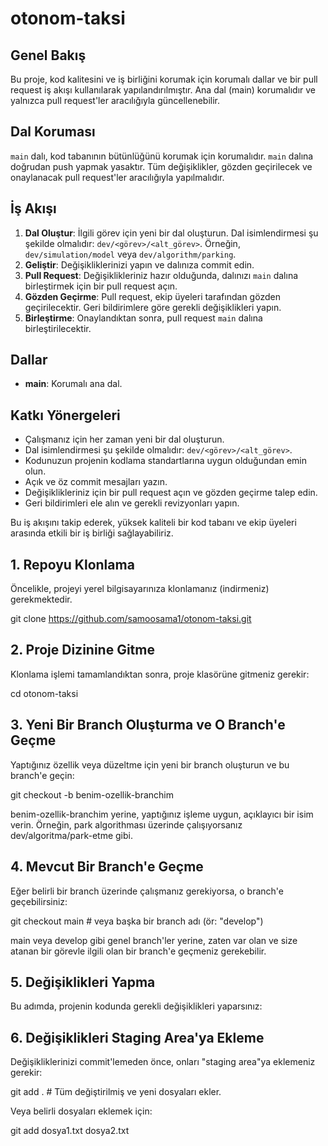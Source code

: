 # otonom-taksi

## Genel Bakış
Bu proje, kod kalitesini ve iş birliğini korumak için korumalı dallar ve bir pull request iş akışı kullanılarak yapılandırılmıştır. Ana dal (main) korumalıdır ve yalnızca pull request'ler aracılığıyla güncellenebilir.

## Dal Koruması
`main` dalı, kod tabanının bütünlüğünü korumak için korumalıdır. `main` dalına doğrudan push yapmak yasaktır. Tüm değişiklikler, gözden geçirilecek ve onaylanacak pull request'ler aracılığıyla yapılmalıdır.

## İş Akışı
1. **Dal Oluştur**: İlgili görev için yeni bir dal oluşturun. Dal isimlendirmesi şu şekilde olmalıdır: `dev/<görev>/<alt_görev>`. Örneğin, `dev/simulation/model` veya `dev/algorithm/parking`.
2. **Geliştir**: Değişikliklerinizi yapın ve dalınıza commit edin.
3. **Pull Request**: Değişiklikleriniz hazır olduğunda, dalınızı `main` dalına birleştirmek için bir pull request açın.
4. **Gözden Geçirme**: Pull request, ekip üyeleri tarafından gözden geçirilecektir. Geri bildirimlere göre gerekli değişiklikleri yapın.
5. **Birleştirme**: Onaylandıktan sonra, pull request `main` dalına birleştirilecektir.

## Dallar
- **main**: Korumalı ana dal.

## Katkı Yönergeleri
- Çalışmanız için her zaman yeni bir dal oluşturun.
- Dal isimlendirmesi şu şekilde olmalıdır: `dev/<görev>/<alt_görev>`.
- Kodunuzun projenin kodlama standartlarına uygun olduğundan emin olun.
- Açık ve öz commit mesajları yazın.
- Değişiklikleriniz için bir pull request açın ve gözden geçirme talep edin.
- Geri bildirimleri ele alın ve gerekli revizyonları yapın.

Bu iş akışını takip ederek, yüksek kaliteli bir kod tabanı ve ekip üyeleri arasında etkili bir iş birliği sağlayabiliriz.

## 1. Repoyu Klonlama
Öncelikle, projeyi yerel bilgisayarınıza klonlamanız (indirmeniz) gerekmektedir.

git clone https://github.com/samoosama1/otonom-taksi.git 

## 2. Proje Dizinine Gitme
Klonlama işlemi tamamlandıktan sonra, proje klasörüne gitmeniz gerekir:

cd otonom-taksi

## 3. Yeni Bir Branch Oluşturma ve O Branch'e Geçme
Yaptığınız özellik veya düzeltme için yeni bir branch oluşturun ve bu branch'e geçin:

git checkout -b benim-ozellik-branchim

benim-ozellik-branchim yerine, yaptığınız işleme uygun, açıklayıcı bir isim verin. Örneğin, park algorithması üzerinde çalışıyorsanız dev/algoritma/park-etme gibi.

## 4. Mevcut Bir Branch'e Geçme
Eğer belirli bir branch üzerinde çalışmanız gerekiyorsa, o branch'e geçebilirsiniz:

git checkout main  # veya başka bir branch adı (ör: "develop")

main veya develop gibi genel branch'ler yerine, zaten var olan ve size atanan bir görevle ilgili olan bir branch'e geçmeniz gerekebilir.

## 5. Değişiklikleri Yapma
Bu adımda, projenin kodunda gerekli değişiklikleri yaparsınız:

## 6. Değişiklikleri Staging Area'ya Ekleme
Değişikliklerinizi commit'lemeden önce, onları "staging area"ya eklemeniz gerekir:

git add .  # Tüm değiştirilmiş ve yeni dosyaları ekler.

Veya belirli dosyaları eklemek için:

git add dosya1.txt dosya2.txt

